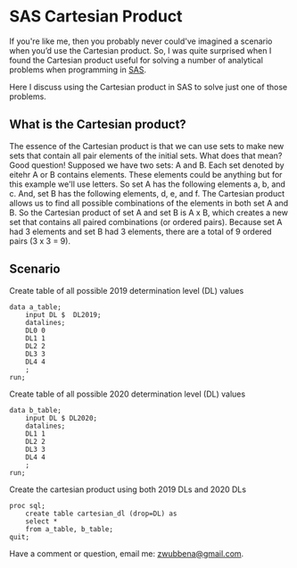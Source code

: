 # SAS Cartesian Product

If you're like me, then you probably never could've imagined a scenario when you’d use the Cartesian product. So, I was quite surprised when I found the Cartesian product useful for solving a number of analytical problems when programming in [SAS](https://www.sas.com/en_us/home.html). 

Here I discuss using the Cartesian product in SAS to solve just one of those problems. 

## What is the Cartesian product?

The essence of the Cartesian product is that we can use sets to make new sets that contain all pair elements of the initial sets. What does that mean? Good question! Supposed we have two sets: A and B. Each set denoted by eitehr A or B contains elements. These elements could be anything but for this example we'll use letters. So set A has the following elements a, b, and c. And, set B has the following elements, d, e, and f. The Cartesian product allows us to find all possible combinations of the elements in both set A and B. So the Cartesian product of set A and set B is A x B, which creates a new set that contains all paired combinations (or ordered pairs). Because set A had 3 elements and set B had 3 elements, there are a total of 9 ordered pairs (3 x 3 = 9).

## Scenario



Create table of all possible 2019 determination level (DL) values
```
data a_table;
	input DL $  DL2019;
	datalines;
	DL0 0
	DL1 1
	DL2 2
	DL3 3
	DL4 4
	;
run;
```


Create table of all possible 2020 determination level (DL) values

```
data b_table;
	input DL $ DL2020;
	datalines;
	DL1 1
	DL2 2
	DL3 3
	DL4 4
	;
run;
```

Create the cartesian product using both 2019 DLs and 2020 DLs

```
proc sql;
	create table cartesian_dl (drop=DL) as
	select *
	from a_table, b_table;
quit;
```

Have a comment or question, email me: zwubbena@gmail.com.
